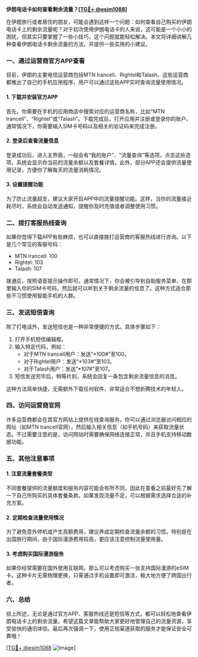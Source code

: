 **伊朗电话卡如何查看剩余流量？[[TG💪+ @esim1088](https://t.me/s/esim1088)]**

在伊朗旅行或者居住的朋友，可能会遇到这样一个问题：如何查看自己购买的伊朗电话卡上的剩余流量呢？对于初次使用伊朗电话卡的人来说，这可能是一个小小的困扰，但其实只要掌握了一些小技巧，这个问题就能轻松解决。本文将详细讲解几种查看伊朗电话卡剩余流量的方法，并提供一些实用的小建议。

### 一、通过运营商官方APP查看

目前，伊朗的主要电信运营商包括MTN Irancell、Rightel和Talash。这些运营商都推出了自己的手机应用程序，用户可以通过这些APP实时查询流量使用情况。

#### 1. 下载并安装官方APP
首先，你需要在手机的应用商店中搜索对应的运营商名称，比如“MTN Irancell”、“Rightel”或“Talash”。下载完成后，打开应用并注册或登录你的账户。通常情况下，你需要输入SIM卡号码以及相关的验证码来完成注册。

#### 2. 登录后查看流量信息
登录成功后，进入主界面，一般会有“我的账户”、“流量查询”等选项。点击这些选项，系统会显示你当前的流量余额以及套餐详情。此外，部分APP还会提供流量使用记录，方便你了解每天的流量消耗情况。

#### 3. 设置提醒功能
为了防止流量超支，建议大家开启APP中的流量提醒功能。这样，当你的流量接近耗尽时，系统会自动发送通知，提醒你及时充值或者调整使用习惯。

### 二、拨打客服热线查询

如果你觉得下载APP有些麻烦，也可以直接拨打运营商的客服热线进行咨询。以下是几个常见的客服号码：

- MTN Irancell: 100
- Rightel: 103
- Talash: 107

拨通后，按照语音提示操作即可。通常情况下，你会被引导到自助服务菜单，在那里输入你的SIM卡号码，然后就可以听到关于剩余流量的信息了。这种方式适合那些不习惯使用智能手机的人群。

### 三、发送短信查询

除了打电话外，发送短信也是一种非常便捷的方式。具体步骤如下：

1. 打开手机短信编辑框。
2. 输入特定代码，例如：
   - 对于MTN Irancell用户：发送“*100#”至100。
   - 对于Rightel用户：发送“*103#”至103。
   - 对于Talash用户：发送“*107#”至107。
3. 短信发送完毕后，稍等片刻，系统会回复一条包含剩余流量信息的消息。

这种方法简单快捷，无需额外下载任何软件，非常适合不想折腾技术的年轻人。

### 四、访问运营商官网

许多运营商都会在其官方网站上提供在线查询服务。你可以通过浏览器访问相应的网址（如MTN Irancell官网），然后输入相关信息（如手机号码）来获取流量状态。不过需要注意的是，访问网站时需要确保网络连接正常，并且手机支持移动数据功能。

### 五、其他注意事项

#### 1. 注意流量套餐类型
不同套餐提供的流量额度和服务内容可能会有所不同，因此在查看之前最好先了解一下自己所购买的具体套餐条款。如果发现流量不足，可以根据需求选择合适的补充方案。

#### 2. 定期检查流量使用情况
为了避免意外停机或产生高额费用，建议养成定期检查流量余额的习惯。特别是在出国旅行期间，由于国际漫游费用较高，更应该注意控制流量使用量。

#### 3. 考虑购买国际漫游服务
如果你经常需要在国外使用互联网，那么可以考虑购买一张支持国际漫游的eSIM卡。这种卡片无需物理更换，只需通过手机设置即可激活，极大地方便了跨国出行者。

### 六、总结

综上所述，无论是通过官方APP、客服热线还是短信等方式，都可以轻松地查看伊朗电话卡上的剩余流量。希望这篇文章能帮助大家更好地管理自己的流量资源，享受愉快的通讯体验。最后再次强调一下，使用正规渠道获取的服务才能保证安全可靠哦！

[[TG💪+ @esim1088](https://t.me/s/esim1088) ![Image](https://i.postimg.cc/4NQfJmqS/Snipaste-2025-05-13-00-14-12.png)]